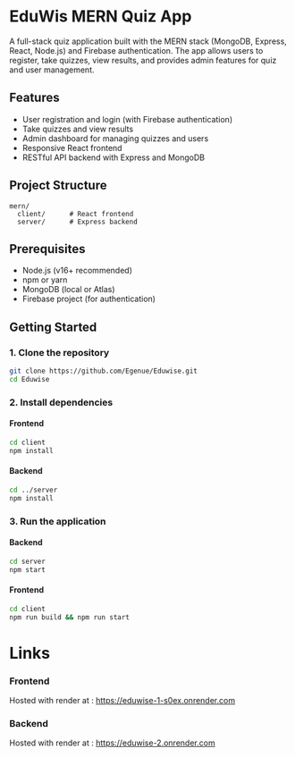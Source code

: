 # EduWis MERN Quiz App

A full-stack quiz application built with the MERN stack (MongoDB, Express, React, Node.js) and Firebase authentication. The app allows users to register, take quizzes, view results, and provides admin features for quiz and user management.

## Features

- User registration and login (with Firebase authentication)
- Take quizzes and view results
- Admin dashboard for managing quizzes and users
- Responsive React frontend
- RESTful API backend with Express and MongoDB

## Project Structure

```
mern/
  client/      # React frontend
  server/      # Express backend
```

## Prerequisites

- Node.js (v16+ recommended)
- npm or yarn
- MongoDB (local or Atlas)
- Firebase project (for authentication)

## Getting Started

### 1. Clone the repository

```bash
git clone https://github.com/Egenue/Eduwise.git
cd Eduwise
```

### 2. Install dependencies

#### Frontend

```bash
cd client
npm install
```

#### Backend

```bash
cd ../server
npm install
```

### 3. Run the application

#### Backend

```bash
cd server
npm start
```

#### Frontend

```bash
cd client
npm run build && npm run start
```

# Links
### Frontend
Hosted with render at : https://eduwise-1-s0ex.onrender.com

### Backend
Hosted with render at : https://eduwise-2.onrender.com

